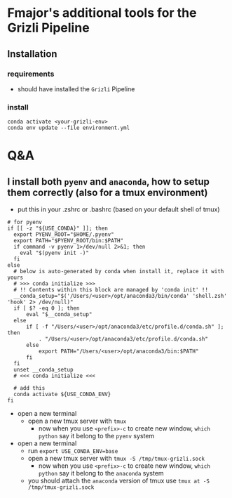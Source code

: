 # Fmajor's additional tools for the Grizli Pipeline
## Installation
### requirements
* should have installed the `Grizli` Pipeline
### install
```
conda activate <your-grizli-env>
conda env update --file environment.yml
```

# Q&A
## I install both `pyenv` and `anaconda`, how to setup them correctly (also for a tmux environment)
* put this in your .zshrc or .bashrc (based on your default shell of tmux)
``` shell
# for pyenv
if [[ -z "${USE_CONDA}" ]]; then
  export PYENV_ROOT="$HOME/.pyenv"
  export PATH="$PYENV_ROOT/bin:$PATH"
  if command -v pyenv 1>/dev/null 2>&1; then
    eval "$(pyenv init -)"
  fi
else
  # below is auto-generated by conda when install it, replace it with yours
  # >>> conda initialize >>>
  # !! Contents within this block are managed by 'conda init' !!
  __conda_setup="$('/Users/<user>/opt/anaconda3/bin/conda' 'shell.zsh' 'hook' 2> /dev/null)"
  if [ $? -eq 0 ]; then
      eval "$__conda_setup"
  else
      if [ -f "/Users/<user>/opt/anaconda3/etc/profile.d/conda.sh" ]; then
          . "/Users/<user>/opt/anaconda3/etc/profile.d/conda.sh"
      else
          export PATH="/Users/<user>/opt/anaconda3/bin:$PATH"
      fi
  fi
  unset __conda_setup
  # <<< conda initialize <<<

  # add this
  conda activate ${USE_CONDA_ENV}
fi
```
* open a new terminal
  * open a new tmux server with `tmux`
    * now when you use `<prefix>-c` to create new window, `which python` say it belong to the `pyenv` system
* open a new terminal
  * run `export USE_CONDA_ENV=base`
  * open a new tmux server with `tmux -S /tmp/tmux-grizli.sock`
    * now when you use `<prefix>-c` to create new window, `which python` say it belong to the `anaconda` system
  * you should attach the `anaconda` version of tmux use `tmux at -S /tmp/tmux-grizli.sock`
